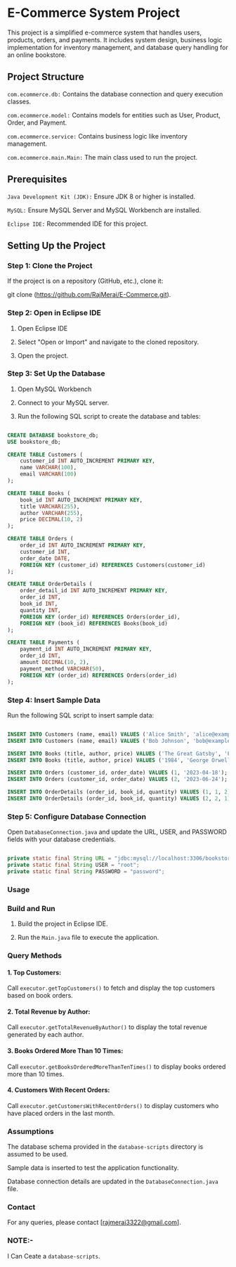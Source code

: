 
# E-Commerce System Project

This project is a simplified e-commerce system that handles users, products, orders, and payments. It includes system design, business logic implementation for inventory management, and database query handling for an online bookstore.


## Project Structure

 ``com.ecommerce.db:`` Contains the database connection and query execution classes.

 ``com.ecommerce.model:`` Contains models for entities such as User, Product, Order, and Payment.

``com.ecommerce.service:`` Contains business logic like inventory management.

``com.ecommerce.main.Main:`` The main class used to run the project.

## Prerequisites

``Java Development Kit (JDK):`` Ensure JDK 8 or higher is installed.

``MySQL:`` Ensure MySQL Server and MySQL Workbench are installed.

``Eclipse IDE:`` Recommended IDE for this project.

## Setting Up the Project

### Step 1: Clone the Project

If the project is on a repository (GitHub, etc.), clone it:

git clone (https://github.com/RajMerai/E-Commerce.git).

### Step 2: Open in Eclipse IDE

1. Open Eclipse IDE

2. Select "Open or Import" and navigate to the cloned repository.

3. Open the project.

### Step 3: Set Up the Database

1. Open MySQL Workbench

2. Connect to your MySQL server.

3. Run the following SQL script to create the database and tables:

```Sql

CREATE DATABASE bookstore_db;
USE bookstore_db;

CREATE TABLE Customers (
    customer_id INT AUTO_INCREMENT PRIMARY KEY,
    name VARCHAR(100),
    email VARCHAR(100)
);

CREATE TABLE Books (
    book_id INT AUTO_INCREMENT PRIMARY KEY,
    title VARCHAR(255),
    author VARCHAR(255),
    price DECIMAL(10, 2)
);

CREATE TABLE Orders (
    order_id INT AUTO_INCREMENT PRIMARY KEY,
    customer_id INT,
    order_date DATE,
    FOREIGN KEY (customer_id) REFERENCES Customers(customer_id)
);

CREATE TABLE OrderDetails (
    order_detail_id INT AUTO_INCREMENT PRIMARY KEY,
    order_id INT,
    book_id INT,
    quantity INT,
    FOREIGN KEY (order_id) REFERENCES Orders(order_id),
    FOREIGN KEY (book_id) REFERENCES Books(book_id)
);

CREATE TABLE Payments (
    payment_id INT AUTO_INCREMENT PRIMARY KEY,
    order_id INT,
    amount DECIMAL(10, 2),
    payment_method VARCHAR(50),
    FOREIGN KEY (order_id) REFERENCES Orders(order_id)
);


```

### Step 4: Insert Sample Data

Run the following SQL script to insert sample data:

```Sql

INSERT INTO Customers (name, email) VALUES ('Alice Smith', 'alice@example.com');
INSERT INTO Customers (name, email) VALUES ('Bob Johnson', 'bob@example.com');

INSERT INTO Books (title, author, price) VALUES ('The Great Gatsby', 'F. Scott Fitzgerald', 10.99);
INSERT INTO Books (title, author, price) VALUES ('1984', 'George Orwell', 8.99);

INSERT INTO Orders (customer_id, order_date) VALUES (1, '2023-04-18');
INSERT INTO Orders (customer_id, order_date) VALUES (2, '2023-06-24');

INSERT INTO OrderDetails (order_id, book_id, quantity) VALUES (1, 1, 2);
INSERT INTO OrderDetails (order_id, book_id, quantity) VALUES (2, 2, 1);


```

### Step 5: Configure Database Connection

Open `DatabaseConnection.java` and update the URL, USER, and PASSWORD fields with your database credentials.

```Java

private static final String URL = "jdbc:mysql://localhost:3306/bookstore_db";
private static final String USER = "root";
private static final String PASSWORD = "password";


```

### Usage

### Build and Run

1. Build the project in Eclipse IDE.

2. Run the  `Main.java` file to execute the application.

### Query Methods

#### 1. Top Customers:

   Call `executor.getTopCustomers()` to fetch and display the top customers based on book orders.

#### 2. Total Revenue by Author:

  Call `executor.getTotalRevenueByAuthor()` to display the total revenue generated by each author.

#### 3. Books Ordered More Than 10 Times:

  Call `executor.getBooksOrderedMoreThanTenTimes()` to display books ordered more than 10 times.
  
#### 4. Customers With Recent Orders:

  Call `executor.getCustomersWithRecentOrders()` to display customers who have placed orders in the last month.

### Assumptions

  The database schema provided in the `database-scripts` directory is assumed to be used.

  Sample data is inserted to test the application functionality.

  Database connection details are updated in the `DatabaseConnection.java` file.

### Contact

  For any queries, please contact [rajmerai3322@gmail.com].


  ### NOTE:-

  I Can Ceate a `database-scripts`.
